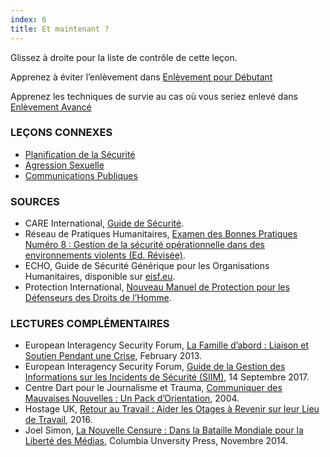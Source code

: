 ```yaml
---
index: 6
title: Et maintenant ?
---
```

Glissez à droite pour la liste de contrôle de cette leçon.

Apprenez à éviter l’enlèvement dans [Enlèvement pour Débutant](umbrella://incident-response/kidnapping/beginner)

Apprenez les techniques de survie au cas où vous seriez enlevé dans [Enlèvement Avancé](umbrella://incident-response/kidnapping/advanced)

### LEÇONS CONNEXES

*   [Planification de la Sécurité](umbrella://assess-your-risk/security-planning)
*   [Agression Sexuelle](umbrella://incident-response/sexual-assault)
*   [Communications Publiques](umbrella://work/public-communications)

### SOURCES

*   CARE International, [Guide de Sécurité](https://www.eisf.eu/wp-content/uploads/2014/09/0614-Macpherson-2004-CARE-International-Safety-and-Security-Handbook.pdf).
*   Réseau de Pratiques Humanitaires, [Examen des Bonnes Pratiques Numéro 8 : Gestion de la sécurité opérationnelle dans des environnements violents (Ed. Révisée)](http://odihpn.org/wp-content/uploads/2010/11/GPR_8_revised2.pdf).
*   ECHO, Guide de Sécurité Générique pour les Organisations Humanitaires, disponible sur [eisf.eu](https://www.eisf.eu/library/generic-security-guide-for-humanitarian-organisations/).
*   Protection International, [Nouveau Manuel de Protection pour les Défenseurs des Droits de l’Homme](https://www.protectioninternational.org/fr/node/1106).

### LECTURES COMPLÉMENTAIRES

*   European Interagency Security Forum, [La Famille d’abord : Liaison et Soutien Pendant une Crise](https://www.eisf.eu/wp-content/uploads/2013/02/1141-Davidson-2013-Family-First-Liaison-and-Support-During-a-Crisis-2.pdf), February 2013. 
*   European Interagency Security Forum, [Guide de la Gestion des Informations sur les Incidents de Sécurité (SIIM)](https://www.eisf.eu/library/security-incident-information-management-handbook/), 14 Septembre 2017. 
*   Centre Dart pour le Journalisme et Trauma, [Communiquer des Mauvaises Nouvelles : Un Pack d’Orientation](https://dartcenter.org/sites/default/files/breaking_bad_news_0.pdf), 2004. 
*   Hostage UK, [Retour au Travail : Aider les Otages à Revenir sur leur Lieu de Travail](http://www.hostageuk.org/flipbook/flipbook/?page=1), 2016. 
*   Joel Simon, [La Nouvelle Censure : Dans la Bataille Mondiale pour la Liberté des Médias](https://cup.columbia.edu/book/the-new-censorship/9780231160643), Columbia Unversity Press, Novembre 2014.